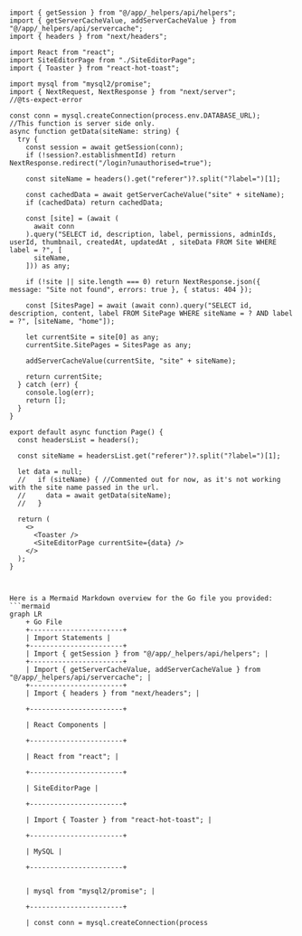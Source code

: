 ```tsx

import { getSession } from "@/app/_helpers/api/helpers";
import { getServerCacheValue, addServerCacheValue } from "@/app/_helpers/api/servercache";
import { headers } from "next/headers";

import React from "react";
import SiteEditorPage from "./SiteEditorPage";
import { Toaster } from "react-hot-toast";

import mysql from "mysql2/promise";
import { NextRequest, NextResponse } from "next/server";
//@ts-expect-error

const conn = mysql.createConnection(process.env.DATABASE_URL);
//This function is server side only.
async function getData(siteName: string) {
  try {
    const session = await getSession(conn);
    if (!session?.establishmentId) return NextResponse.redirect("/login?unauthorised=true");

    const siteName = headers().get("referer")?.split("?label=")[1];

    const cachedData = await getServerCacheValue("site" + siteName);
    if (cachedData) return cachedData;

    const [site] = (await (
      await conn
    ).query("SELECT id, description, label, permissions, adminIds, userId, thumbnail, createdAt, updatedAt , siteData FROM Site WHERE label = ?", [
      siteName,
    ])) as any;

    if (!site || site.length === 0) return NextResponse.json({ message: "Site not found", errors: true }, { status: 404 });

    const [SitesPage] = await (await conn).query("SELECT id, description, content, label FROM SitePage WHERE siteName = ? AND label = ?", [siteName, "home"]);

    let currentSite = site[0] as any;
    currentSite.SitePages = SitesPage as any;

    addServerCacheValue(currentSite, "site" + siteName);

    return currentSite;
  } catch (err) {
    console.log(err);
    return [];
  }
}

export default async function Page() {
  const headersList = headers();

  const siteName = headersList.get("referer")?.split("?label=")[1];

  let data = null;
  //   if (siteName) { //Commented out for now, as it's not working with the site name passed in the url.
  //     data = await getData(siteName);
  //   }

  return (
    <>
      <Toaster />
      <SiteEditorPage currentSite={data} />
    </>
  );
}


```

```mermaid

Here is a Mermaid Markdown overview for the Go file you provided:
```mermaid
graph LR
    + Go File
    +-----------------------+
    | Import Statements |
    +-----------------------+
    | Import { getSession } from "@/app/_helpers/api/helpers"; |
    +-----------------------+
    | Import { getServerCacheValue, addServerCacheValue } from "@/app/_helpers/api/servercache"; |
    +-----------------------+
    | Import { headers } from "next/headers"; |

    +-----------------------+

    | React Components |

    +-----------------------+

    | React from "react"; |

    +-----------------------+

    | SiteEditorPage |

    +-----------------------+

    | Import { Toaster } from "react-hot-toast"; |

    +-----------------------+

    | MySQL |

    +-----------------------+


    | mysql from "mysql2/promise"; |

    +-----------------------+

    | const conn = mysql.createConnection(process

```
